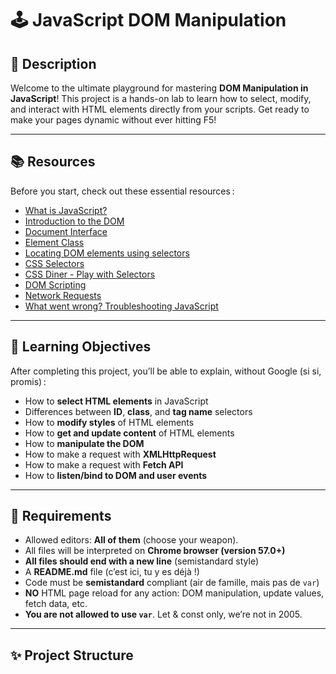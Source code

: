 # 🕹️ JavaScript DOM Manipulation

## 🚀 Description

Welcome to the ultimate playground for mastering **DOM Manipulation in JavaScript**!
This project is a hands-on lab to learn how to select, modify, and interact with HTML elements directly from your scripts.
Get ready to make your pages dynamic without ever hitting F5!

---

## 📚 Resources

Before you start, check out these essential resources :

- [What is JavaScript?](https://developer.mozilla.org/en-US/docs/Web/JavaScript/Guide/Introduction)
- [Introduction to the DOM](https://developer.mozilla.org/en-US/docs/Web/API/Document_Object_Model/Introduction)
- [Document Interface](https://developer.mozilla.org/en-US/docs/Web/API/Document)
- [Element Class](https://developer.mozilla.org/en-US/docs/Web/API/Element)
- [Locating DOM elements using selectors](https://developer.mozilla.org/en-US/docs/Learn/JavaScript/Client-side_web_APIs/Manipulating_documents)
- [CSS Selectors](https://developer.mozilla.org/en-US/docs/Web/CSS/CSS_Selectors)
- [CSS Diner - Play with Selectors](https://flukeout.github.io/)
- [DOM Scripting](https://www.quirksmode.org/js/dom.html)
- [Network Requests](https://developer.mozilla.org/en-US/docs/Web/API/XMLHttpRequest)
- [What went wrong? Troubleshooting JavaScript](https://developer.mozilla.org/en-US/docs/Learn/JavaScript/First_steps/What_went_wrong)

---

## 🎯 Learning Objectives

After completing this project, you’ll be able to explain, without Google (si si, promis) :

- How to **select HTML elements** in JavaScript
- Differences between **ID**, **class**, and **tag name** selectors
- How to **modify styles** of HTML elements
- How to **get and update content** of HTML elements
- How to **manipulate the DOM**
- How to make a request with **XMLHttpRequest**
- How to make a request with **Fetch API**
- How to **listen/bind to DOM and user events**

---

## 📝 Requirements

- Allowed editors: **All of them** (choose your weapon).
- All files will be interpreted on **Chrome browser (version 57.0+)**
- **All files should end with a new line** (semistandard style)
- A **README.md** file (c’est ici, tu y es déjà !)
- Code must be **semistandard** compliant (air de famille, mais pas de `var`)
- **NO** HTML page reload for any action: DOM manipulation, update values, fetch data, etc.
- **You are not allowed to use `var`**.
  Let & const only, we’re not in 2005.

---

## ✨ Project Structure

